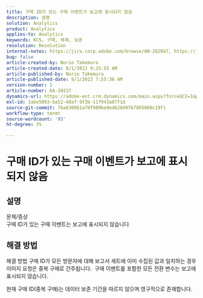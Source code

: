```yaml
---
title: 구매 ID가 있는 구매 이벤트가 보고에 표시되지 않음
description: 설명
solution: Analytics
product: Analytics
applies-to: Analytics
keywords: KCS, 구매, 복제, 보존
resolution: Resolution
internal-notes: https://jira.corp.adobe.com/browse/AN-282047, https://jira.corp.adobe.com/browse/AN-287475
bug: false
article-created-by: Norio Takemura
article-created-date: 8/1/2022 9:25:55 AM
article-published-by: Norio Takemura
article-published-date: 9/1/2022 7:55:36 AM
version-number: 1
article-number: KA-20237
dynamics-url: https://adobe-ent.crm.dynamics.com/main.aspx?forceUCI=1&pagetype=entityrecord&etn=knowledgearticle&id=f8636eed-7b11-ed11-b83d-0022480862c6
exl-id: 1abe5093-ba52-48af-9f3b-11f943a87f1d
source-git-commit: 7ba630861a70f980be9ed628d9f67805868c19f1
workflow-type: tm+mt
source-wordcount: '93'
ht-degree: 3%

---
```


# 구매 ID가 있는 구매 이벤트가 보고에 표시되지 않음

## 설명

문제/증상
<br>구매 ID가 있는 구매 이벤트는 보고에 표시되지 않습니다


## 해결 방법


해결 방법 구매 ID가 모든 방문자에 대해 보고서 세트에 이미 수집된 값과 일치하는 경우 이미지 요청은 중복 구매로 간주됩니다.  구매 이벤트를 포함한 모든 전환 변수는 보고에 표시되지 않습니다.

현재 구매 ID(중복 구매)는 데이터 보존 기간을 따르지 않으며 영구적으로 존재합니다.
